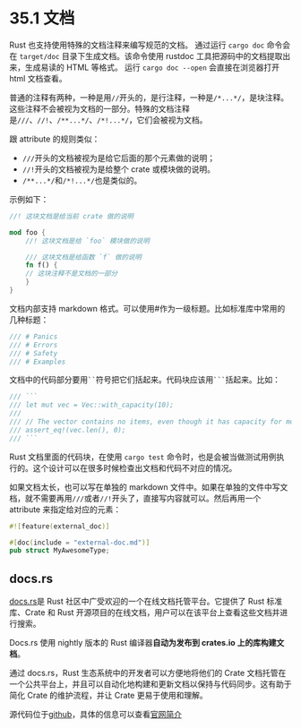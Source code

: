 # 35.1 文档

Rust 也支持使用特殊的文档注释来编写规范的文档。
通过运行 `cargo doc` 命令会在 `target/doc` 目录下生成文档。该命令使用 rustdoc 工具把源码中的文档提取出来，生成易读的 HTML 等格式。
运行 `cargo doc --open` 会直接在浏览器打开 html 文档查看。

普通的注释有两种，一种是用`//`开头的，是行注释，一种是`/*...*/`，是块注释。这些注释不会被视为文档的一部分。特殊的文档注释是`///`、`//!`、`/**...*/`、`/*!...*/`，它们会被视为文档。

跟 attribute 的规则类似：
- `///`开头的文档被视为是给它后面的那个元素做的说明；
- `//!`开头的文档被视为是给整个 crate 或模块做的说明。
- `/**...*/`和`/*!...*/`也是类似的。

示例如下：

```rust
//! 这块文档是给当前 crate 做的说明

mod foo {
    //! 这块文档是给 `foo` 模块做的说明

    /// 这块文档是给函数 `f` 做的说明
    fn f() {
    // 这块注释不是文档的一部分
    }
}
```

文档内部支持 markdown 格式。可以使用#作为一级标题。比如标准库中常用的几种标题：

```rust
/// # Panics
/// # Errors
/// # Safety
/// # Examples
```

文档中的代码部分要用` `` `符号把它们括起来。代码块应该用` ``` `括起来。比如：

```rust
/// ```
/// let mut vec = Vec::with_capacity(10);
///
/// // The vector contains no items, even though it has capacity for more
/// assert_eq!(vec.len(), 0);
/// ```
```

Rust 文档里面的代码块，在使用 `cargo test` 命令时，也是会被当做测试用例执行的。这个设计可以在很多时候检查出文档和代码不对应的情况。

如果文档太长，也可以写在单独的 markdown 文件中。如果在单独的文件中写文档，就不需要再用`///`或者`//!`开头了，直接写内容就可以。然后再用一个 attribute 来指定给对应的元素：

```rust
#![feature(external_doc)]

#[doc(include = "external-doc.md")]
pub struct MyAwesomeType;
```

## docs.rs
[docs.rs](https://docs.rs/)是 Rust 社区中广受欢迎的一个在线文档托管平台。它提供了 Rust 标准库、Crate 和 Rust 开源项目的在线文档，用户可以在该平台上查看这些文档并进行搜索。

Docs.rs 使用 nightly 版本的 Rust 编译器**自动为发布到 crates.io 上的库构建文档**。

通过 docs.rs，Rust 生态系统中的开发者可以方便地将他们的 Crate 文档托管在一个公共平台上，并且可以自动化地构建和更新文档以保持与代码同步。这有助于简化 Crate 的维护流程，并让 Crate 更易于使用和理解。

源代码位于[github](https://github.com/rust-lang/docs.rs)，具体的信息可以查看[官网简介](https://docs.rs/about)
